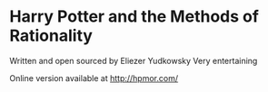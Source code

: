 # Harry Potter and the Methods of Rationality

Written and open sourced by Eliezer Yudkowsky
Very entertaining

Online version available at http://hpmor.com/
